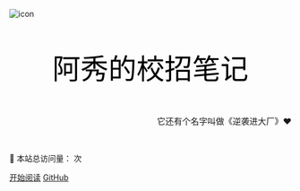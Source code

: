 

![icon](icon.ico)

<p align="center" style="font-size:50px;color:black">阿秀的校招笔记</p>

<p align="right" style="font-size:15px">它还有个名字叫做《逆袭进大厂》❤</p>
<img src="https://img.shields.io/github/stars/forthespada/InterviewGuide" data-origin="https://img.shields.io/github/stars/forthespada/InterviewGuide" alt=""> 
<img src="https://img.shields.io/github/forks/forthespada/InterviewGuide" data-origin="https://img.shields.io/github/forks/forthespada/InterviewGuide" alt="">

<img src="https://img.shields.io/badge/version-v4.0.0-green.svg" data-origin="https://img.shields.io/badge/version-v4.0.0-green.svg" alt=""> 

👀 本站总访问量：<span id="busuanzi_value_site_pv"></span> 次
</span>
<span id="busuanzi_container_site_uv" style='display:none'>
    

[开始阅读](/README.md) [GitHub](https://github.com/forthespada/InterviewGuide)

<!-- 背景色   | 🚴‍♂️ 本站总访客数：<span id="busuanzi_value_site_uv"></span> 人
</span><br>    -->





